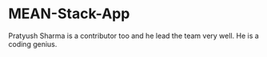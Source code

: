 # MEAN-Stack-App
Pratyush Sharma is a contributor too and he lead the team very well. He is a coding genius.
